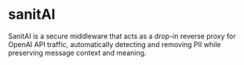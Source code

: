 # sanitAI
SanitAI is a secure middleware that acts as a drop-in reverse proxy for OpenAI API traffic, automatically detecting and removing PII while preserving message context and meaning.
